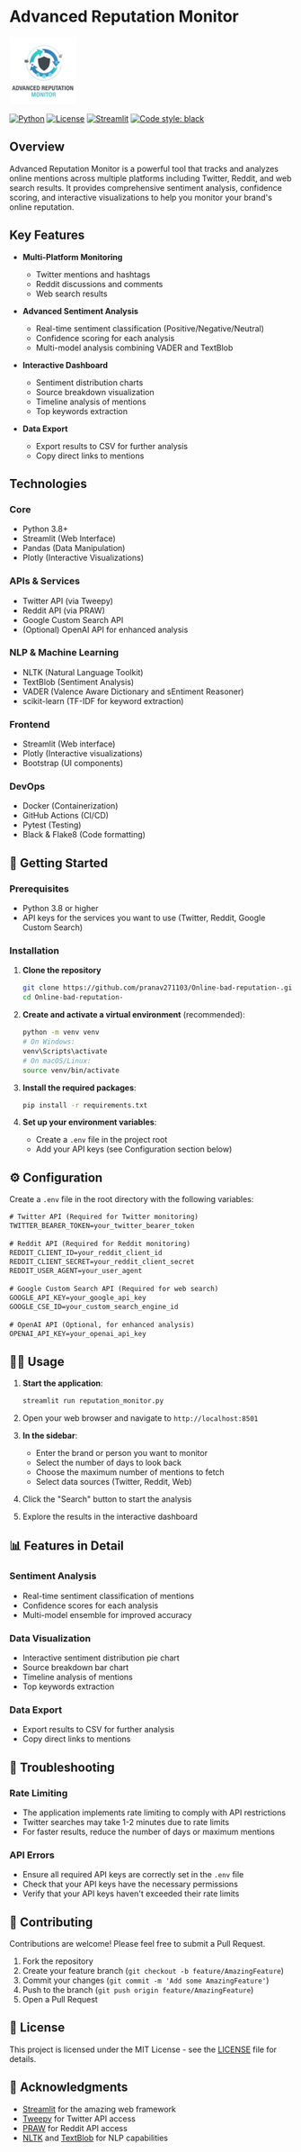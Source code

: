 # Advanced Reputation Monitor

<div align="left">
  <img src="assets/unnamed-removebg-preview.png" alt="Reputation Monitor" width="120" />
  
  [![Python](https://img.shields.io/badge/Python-3.8+-blue.svg?logo=python&logoColor=white)](https://www.python.org/)
  [![License](https://img.shields.io/badge/License-MIT-blue.svg)](LICENSE)
  [![Streamlit](https://img.shields.io/badge/Streamlit-FF4B4B?logo=streamlit&logoColor=white)](https://streamlit.io/)
  [![Code style: black](https://img.shields.io/badge/code%20style-black-000000.svg)](https://github.com/psf/black)
</div>

## Overview

Advanced Reputation Monitor is a powerful tool that tracks and analyzes online mentions across multiple platforms including Twitter, Reddit, and web search results. It provides comprehensive sentiment analysis, confidence scoring, and interactive visualizations to help you monitor your brand's online reputation.

## Key Features

- **Multi-Platform Monitoring**
  - Twitter mentions and hashtags
  - Reddit discussions and comments
  - Web search results

- **Advanced Sentiment Analysis**
  - Real-time sentiment classification (Positive/Negative/Neutral)
  - Confidence scoring for each analysis
  - Multi-model analysis combining VADER and TextBlob

- **Interactive Dashboard**
  - Sentiment distribution charts
  - Source breakdown visualization
  - Timeline analysis of mentions
  - Top keywords extraction

- **Data Export**
  - Export results to CSV for further analysis
  - Copy direct links to mentions

## Technologies

### Core
- Python 3.8+
- Streamlit (Web Interface)
- Pandas (Data Manipulation)
- Plotly (Interactive Visualizations)

### APIs & Services
- Twitter API (via Tweepy)
- Reddit API (via PRAW)
- Google Custom Search API
- (Optional) OpenAI API for enhanced analysis

### NLP & Machine Learning
- NLTK (Natural Language Toolkit)
- TextBlob (Sentiment Analysis)
- VADER (Valence Aware Dictionary and sEntiment Reasoner)
- scikit-learn (TF-IDF for keyword extraction)

### Frontend
- Streamlit (Web interface)
- Plotly (Interactive visualizations)
- Bootstrap (UI components)

### DevOps
- Docker (Containerization)
- GitHub Actions (CI/CD)
- Pytest (Testing)
- Black & Flake8 (Code formatting)

## 🚀 Getting Started

### Prerequisites

- Python 3.8 or higher
- API keys for the services you want to use (Twitter, Reddit, Google Custom Search)

### Installation

1. **Clone the repository**
   ```bash
   git clone https://github.com/pranav271103/Online-bad-reputation-.git
   cd Online-bad-reputation-
   ```

2. **Create and activate a virtual environment** (recommended):
   ```bash
   python -m venv venv
   # On Windows:
   venv\Scripts\activate
   # On macOS/Linux:
   source venv/bin/activate
   ```

3. **Install the required packages**:
   ```bash
   pip install -r requirements.txt
   ```

4. **Set up your environment variables**:
   - Create a `.env` file in the project root
   - Add your API keys (see Configuration section below)

## ⚙️ Configuration

Create a `.env` file in the root directory with the following variables:

```env
# Twitter API (Required for Twitter monitoring)
TWITTER_BEARER_TOKEN=your_twitter_bearer_token

# Reddit API (Required for Reddit monitoring)
REDDIT_CLIENT_ID=your_reddit_client_id
REDDIT_CLIENT_SECRET=your_reddit_client_secret
REDDIT_USER_AGENT=your_user_agent

# Google Custom Search API (Required for web search)
GOOGLE_API_KEY=your_google_api_key
GOOGLE_CSE_ID=your_custom_search_engine_id

# OpenAI API (Optional, for enhanced analysis)
OPENAI_API_KEY=your_openai_api_key
```

## 🏃‍♂️ Usage

1. **Start the application**:
   ```bash
   streamlit run reputation_monitor.py
   ```

2. Open your web browser and navigate to `http://localhost:8501`

3. **In the sidebar**:
   - Enter the brand or person you want to monitor
   - Select the number of days to look back
   - Choose the maximum number of mentions to fetch
   - Select data sources (Twitter, Reddit, Web)

4. Click the "Search" button to start the analysis

5. Explore the results in the interactive dashboard

## 📊 Features in Detail

### Sentiment Analysis
- Real-time sentiment classification of mentions
- Confidence scores for each analysis
- Multi-model ensemble for improved accuracy

### Data Visualization
- Interactive sentiment distribution pie chart
- Source breakdown bar chart
- Timeline analysis of mentions
- Top keywords extraction

### Data Export
- Export results to CSV for further analysis
- Copy direct links to mentions

## 🔧 Troubleshooting

### Rate Limiting
- The application implements rate limiting to comply with API restrictions
- Twitter searches may take 1-2 minutes due to rate limits
- For faster results, reduce the number of days or maximum mentions

### API Errors
- Ensure all required API keys are correctly set in the `.env` file
- Check that your API keys have the necessary permissions
- Verify that your API keys haven't exceeded their rate limits

## 🤝 Contributing

Contributions are welcome! Please feel free to submit a Pull Request.

1. Fork the repository
2. Create your feature branch (`git checkout -b feature/AmazingFeature`)
3. Commit your changes (`git commit -m 'Add some AmazingFeature'`)
4. Push to the branch (`git push origin feature/AmazingFeature`)
5. Open a Pull Request

## 📄 License

This project is licensed under the MIT License - see the [LICENSE](LICENSE) file for details.

## 🙏 Acknowledgments

- [Streamlit](https://streamlit.io/) for the amazing web framework
- [Tweepy](https://www.tweepy.org/) for Twitter API access
- [PRAW](https://praw.readthedocs.io/) for Reddit API access
- [NLTK](https://www.nltk.org/) and [TextBlob](https://textblob.readthedocs.io/) for NLP capabilities
